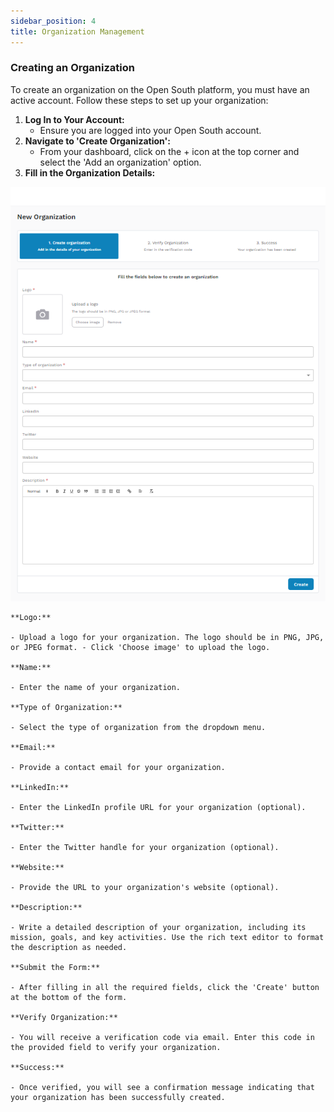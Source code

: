 ```yaml
---
sidebar_position: 4
title: Organization Management
---
```


### Creating an Organization

To create an organization on the Open South platform, you must have an active account. Follow these steps to set up your organization:

1.  **Log In to Your Account:**
    - Ensure you are logged into your Open South account.
2.  **Navigate to 'Create Organization':**
    - From your dashboard, click on the + icon at the top corner and select the 'Add an organization' option.
3.  **Fill in the Organization Details:**

![Create Orgnaization](./images/create-organization-page.png)

    **Logo:**

    - Upload a logo for your organization. The logo should be in PNG, JPG, or JPEG format. - Click 'Choose image' to upload the logo.

    **Name:**

    - Enter the name of your organization.

    **Type of Organization:**

    - Select the type of organization from the dropdown menu.

    **Email:**

    - Provide a contact email for your organization.

    **LinkedIn:**

    - Enter the LinkedIn profile URL for your organization (optional).

    **Twitter:**

    - Enter the Twitter handle for your organization (optional).

    **Website:**

    - Provide the URL to your organization's website (optional).

    **Description:**

    - Write a detailed description of your organization, including its mission, goals, and key activities. Use the rich text editor to format the description as needed.

    **Submit the Form:**

    - After filling in all the required fields, click the 'Create' button at the bottom of the form.

    **Verify Organization:**

    - You will receive a verification code via email. Enter this code in the provided field to verify your organization.

    **Success:**

    - Once verified, you will see a confirmation message indicating that your organization has been successfully created.
